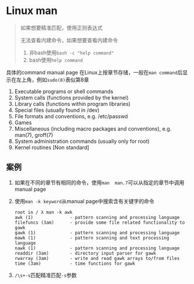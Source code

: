 # Linux man 

> 如果想要精准匹配，使用正则表达式
>
> 无法查看内建命令，如果想要查看内建命令
>
> 1. 非bash使用`bash -c "help command"`
> 2. bash使用`help command`

具体的command manual page 在Linux上按章节存储，一般在`man command`后显示在左上角，例如`sudo(8)`表似第8章

1.  Executable programs or shell commands
2. System calls (functions provided by the kernel)
3. Library calls (functions within program libraries)
4. Special files (usually found in /dev)
5. File formats and conventions, e.g. /etc/passwd
6. Games
7. Miscellaneous (including  macro  packages  and  conventions),  e.g.
          man(7), groff(7)
8. System administration commands (usually only for root)
9. Kernel routines [Non standard]

## 案例

1. 如果在不同的章节有相同的命令，使用`man  man.7`可以从指定的章节中调用manual page

2. 使用`man -k keyword`从manual page中搜索含有关键字的命令

   ```
   root in / λ man -k awk
   awk (1)              - pattern scanning and processing language
   filefuncs (3am)      - provide some file related functionality to gawk
   gawk (1)             - pattern scanning and processing language
   mawk (1)             - pattern scanning and text processing language
   nawk (1)             - pattern scanning and processing language
   readdir (3am)        - directory input parser for gawk
   rwarray (3am)        - write and read gawk arrays to/from files
   time (3am)           - time functions for gawk            
   ```

3. `/\s+-s`匹配精准匹配`-s`参数



